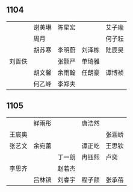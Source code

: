 ## 1104
|     |     |     |     |     |
| --- | --- | --- | --- | --- |
|  | 谢美琳 | 陈星宏 |  | 艾子瑜 |
|  | 周月 |  |  | 何子耘 |
|  | 胡苏寒 | 李明蔚 | 刘泽栋 | 陆辰昊 |
| 刘哲佚 |  | 张颢严 | 单琦雅 |  |
|  | 胡文馨 | 余雨翰 | 任朗豪 | 谭博祯 |
|  | 何乙峰 | 李郑夫 |  |  |

## 1105
|     |     |     |     |     |
| --- | --- | --- | --- | --- |
|  | 鲜雨彤 |  | 唐浩然 |  |
| 王宸奥 |  |  |  | 张涵峤 |
| 张艺文 | 余宛蕾 |  | 谭正屹 | 王思钦 |
|  |  | 丁一朗 | 冉钰熙 | 卢奕 |
| 李思齐 |  | 赵若杰 |  |  |
|  | 吕林镔 | 刘睿宇 | 程子颜 | 张承蓓 |

